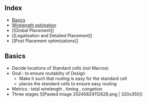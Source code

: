 ## Index
- [Basics](#Basics)
- [Wirelength estimation](wirelength_esimations)
- [[Global Placement]]
- [[Legalization and Detailed Placement]]
- [[Post Placement optimizations]]
 ## Basics
 - Decide locations of Standard cells (not Macros)
 - Goal : to ensure routablity of Design
	 - Make it such that routing is easy for the standard cell
	 - places the standard cells to ensure easy routing 
- Metrics : total wirelength , timing , congetion
- Three stages 
		![[Pasted image 20240824112628.png | 320x350]]

